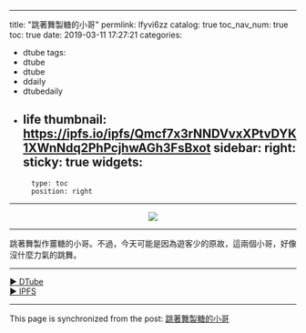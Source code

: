 
---
title: "跳著舞製糖的小哥"
permlink: lfyvi6zz
catalog: true
toc_nav_num: true
toc: true
date: 2019-03-11 17:27:21
categories:
- dtube
tags:
- dtube
- dtube
- ddaily
- dtubedaily
- life
thumbnail: https://ipfs.io/ipfs/Qmcf7x3rNNDVvxXPtvDYK1XWnNdq2PhPcjhwAGh3FsBxot
sidebar:
    right:
        sticky: true
widgets:
    -
        type: toc
        position: right
---


<center><a href='https://d.tube/#!/v/sunai/lfyvi6zz'><img src='https://ipfs.io/ipfs/Qmcf7x3rNNDVvxXPtvDYK1XWnNdq2PhPcjhwAGh3FsBxot'></a></center><hr>

跳著舞製作薑糖的小哥。不過，今天可能是因為遊客少的原故，這兩個小哥，好像沒什麼力氣的跳舞。

<hr><a href='https://d.tube/#!/v/sunai/lfyvi6zz'> ▶️ DTube</a><br /><a href='https://ipfs.io/ipfs/QmP1ZmhtpEp4ivAeGCTiLitsYK2vFKA1JQBJcgDhbUSPQx'> ▶️ IPFS</a>

- - -

This page is synchronized from the post: [跳著舞製糖的小哥](https://steemit.com/@sunai/lfyvi6zz)

